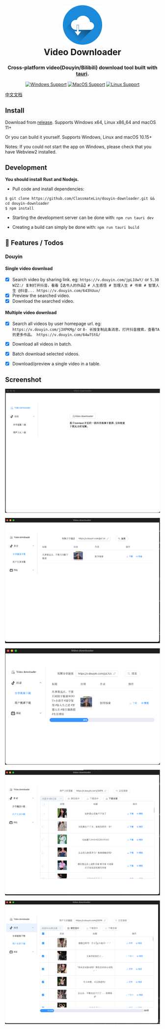 
<h1 align="center">
  <img src="src-tauri/icons/128x128.png" width="128" />
  <br>
  Video Downloader
  <br>
</h1>

<h3 align="center">
 Cross-platform video(Douyin/Bilibili) download tool built with <a href="https://github.com/tauri-apps/tauri">tauri</a>.
</h3>
<div align="center">

[![Windows Support](https://img.shields.io/badge/Windows-0078D6?style=flat&logo=windows&logoColor=white)](https://github.com/lzdyes/douyin-downloader/releases)
[![MacOS Support](https://img.shields.io/badge/MACOS-adb8c5?style=flat&logo=macos&logoColor=white)](https://github.com/lzdyes/douyin-downloader/releases)
[![Linux Support](https://img.shields.io/badge/linux-1793D1?style=flat&logo=linux&logoColor=white)](https://github.com/lzdyes/douyin-downloader/releases)

</div>

[中文文档](./README_cn.md)

## Install


Download from [release](https://github.com/ClassmateLin/douyin-downloader/releases). Supports Windows x64, Linux x86_64 and macOS 11+

Or you can build it yourself. Supports Windows, Linux and macOS 10.15+

Notes: If you could not start the app on Windows, please check that you have Webview2 installed.


## Development

**You should install Rust and Nodejs.**

- Pull code and install dependencies:

```
$ git clone https://github.com/ClassmateLin/douyin-downloader.git && cd douyin-downloader
$ npm install
```

- Starting the development server can be done with: `npm run tauri dev`


- Creating a build can simply be done with: `npm run tauri build`


## 🎉 Features / Todos

### Douyin

#### Single video download

- [x] Search video by sharing link. eg: `https://v.douyin.com/jpL1UwY/` or `5.30 WZZ:/ 复制打开抖音，看看【选书人的作品】# 人生感悟 # 哲理人生 # 书单 # 智慧人生 @抖音... https://v.douyin.com/643hUux/`
- [x] Preview the searched video.
- [x] Download the searched video.

#### Multiple video download

- [x] Search all videos by user homepage url. eg: `https://v.douyin.com/j3XPKMg/` or `8- 长按复制此条消息，打开抖音搜索，查看TA的更多作品。 https://v.douyin.com/64w7StG/`
- [x] Download all videos in batch.
- [x] Batch download selected videos.
- [x] Download/preview a single video in a table.


## Screenshot

![index](./docs/imgs/index.png)

![douyin_single_search](./docs/imgs/douyin_single_search.png)

![douyin_single_download](./docs/imgs/douyin_single_download.png)

![douyin_multi_search](./docs/imgs/douyin_muplit_search.png)

![douyin_single_download](./docs/imgs/douyin_muplit_download.png)